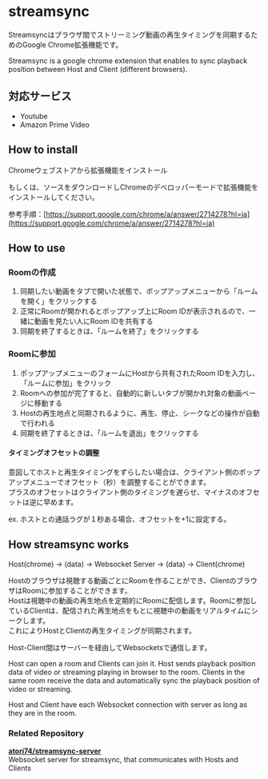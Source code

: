 # streamsync

Streamsyncはブラウザ間でストリーミング動画の再生タイミングを同期するためのGoogle Chrome拡張機能です。  

Streamsync is a google chrome extension that enables to sync playback position between Host and Client (different browsers).  

## 対応サービス

- Youtube
- Amazon Prime Video

## How to install

Chromeウェブストアから拡張機能をインストール

もしくは、ソースをダウンロードしChromeのデベロッパーモードで拡張機能をインストールしてください。

参考手順：[https://support.google.com/chrome/a/answer/2714278?hl=ja](https://support.google.com/chrome/a/answer/2714278?hl=ja)

## How to use

### Roomの作成

1. 同期したい動画をタブで開いた状態で、ポップアップメニューから「ルームを開く」をクリックする
2. 正常にRoomが開かれるとポップアップ上にRoom IDが表示されるので、一緒に動画を見たい人にRoom IDを共有する
3. 同期を終了するときは、「ルームを終了」をクリックする

### Roomに参加

1. ポップアップメニューのフォームにHostから共有されたRoom IDを入力し、「ルームに参加」をクリック
2. Roomへの参加が完了すると、自動的に新しいタブが開かれ対象の動画ページに移動する
3. Hostの再生地点と同期されるように、再生、停止、シークなどの操作が自動で行われる
4. 同期を終了するときは、「ルームを退出」をクリックする

#### タイミングオフセットの調整

意図してホストと再生タイミングをずらしたい場合は、クライアント側のポップアップメニューでオフセット（秒）を調整することができます。  
プラスのオフセットはクライアント側のタイミングを遅らせ、マイナスのオフセットは逆に早めます。  

ex. ホストとの通話ラグが１秒ある場合、オフセットを+1に設定する。

## How streamsync works

Host(chrome) -> (data) -> Websocket Server -> (data) -> Client(chrome)

Hostのブラウザは視聴する動画ごとにRoomを作ることができ、ClientのブラウザはRoomに参加することができます。  
Hostは視聴中の動画の再生地点を定期的にRoomに配信します。Roomに参加しているClientは、配信された再生地点をもとに視聴中の動画をリアルタイムにシークします。  
これによりHostとClientの再生タイミングが同期されます。

Host-Client間はサーバーを経由してWebsocketsで通信します。

Host can open a room and Clients can join it. Host sends playback position data of video or streaming playing in browser to the room. Clients in the same room receive the data and automatically sync the playback position of video or streaming.

Host and Client have each Websocket connection with server as long as they are in the room.

### Related Repository

**[atori74/streamsync-server](https://github.com/atori74/streamsync-server)**  
Websocket server for streamsync, that communicates with Hosts and Clients
